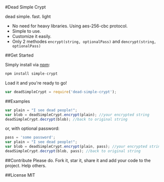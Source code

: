 #Dead Simple Crypt

dead simple. fast. light

  - No need for heavy libraries. Using aes-256-cbc protocol. 
  - Simple to use.
  - Customize it easily. 
  - Only 2 methodes `encrypt(string, optionalPass)` and `dencrypt(string, optionalPass)`


##Get Started

Simply install via [npm](https://npmjs.org/):

```javascript
npm install simple-crypt
```
Load it and you're ready to go!
```javascript
var deadSimpleCrypt = require('dead-simple-crypt');
```

##Examples

```javascript
var plain = "I see dead people!";
var blob = deadSimpleCrypt.encrypt(plain); //your encrypted string
deadSimpleCrypt.decrypt(blob); //back to original string
```

or, with optional password:
```javascript
pass = 'some password';
var plain = "I see dead people!"; 
var blob = deadSimpleCrypt.encrypt(plain, pass); //your encrypted string
deadSimpleCrypt.decrypt(blob, pass); //back to original string
```


##Contribute
Please do. Fork it, star it, share it and add your code to the project. Help others.  

##License
MIT